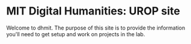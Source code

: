 # MIT Digital Humanities: UROP site

Welcome to dhmit. The purpose of this site is to provide the information you'll need to get setup and work on projects in the lab.




